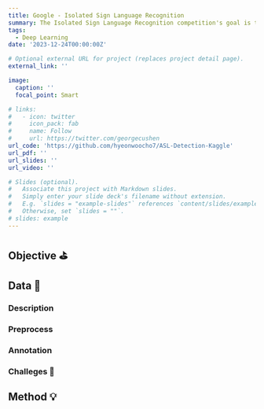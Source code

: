 ```yaml
---
title: Google - Isolated Sign Language Recognition 
summary: The Isolated Sign Language Recognition competition's goal is to classify isolated American Sign Language (ASL) signs. You will create a TensorFlow Lite model trained on labeled landmark data extracted using the MediaPipe Holistic Solution.
tags:
  - Deep Learning
date: '2023-12-24T00:00:00Z'

# Optional external URL for project (replaces project detail page).
external_link: ''

image:
  caption: ''
  focal_point: Smart

# links:
#   - icon: twitter
#     icon_pack: fab
#     name: Follow
#     url: https://twitter.com/georgecushen
url_code: 'https://github.com/hyeonwoocho7/ASL-Detection-Kaggle'
url_pdf: ''
url_slides: ''
url_video: ''

# Slides (optional).
#   Associate this project with Markdown slides.
#   Simply enter your slide deck's filename without extension.
#   E.g. `slides = "example-slides"` references `content/slides/example-slides.md`.
#   Otherwise, set `slides = ""`.
# slides: example
---
```


## Objective ⛳️

## Data 📝
### Description

### Preprocess

### Annotation

### Challeges 🤔


## Method 💡

